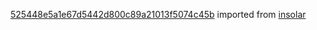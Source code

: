 [525448e5a1e67d5442d800c89a21013f5074c45b](https://github.com/insolar/insolar/commit/525448e5a1e67d5442d800c89a21013f5074c45b) imported from [insolar](https://github.com/insolar/insolar)
